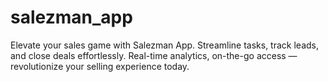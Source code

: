 # salezman_app
Elevate your sales game with Salezman App. Streamline tasks, track leads, and close deals effortlessly. Real-time analytics, on-the-go access — revolutionize your selling experience today.
